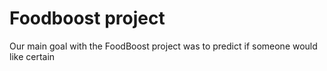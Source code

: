 # Foodboost project
Our main goal with the FoodBoost project was to predict if someone would like certain 
